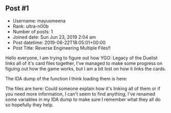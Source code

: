 ## Post #1
- Username: mayusmeena
- Rank: ultra-n00b
- Number of posts: 1
- Joined date: Sun Jun 23, 2019 2:04 am
- Post datetime: 2019-06-22T18:05:01+00:00
- Post Title: Reverse Engineering Multiple Files!!

Hello everyone, I am trying to figure out how YGO: Legacy of the Duelist links all of it's card files together, I've managed to make some progress on figuing out how the game works, but I am a bit lost on how it links the cards.

The IDA dump of the function I think loading them is here: 

The files are here: 
Could someone explain how it's linking all of them or if you need more information, I can't seem to find anything, I've renamed some variables in my IDA dump to make sure I remember what they all do so hopefully they help.
